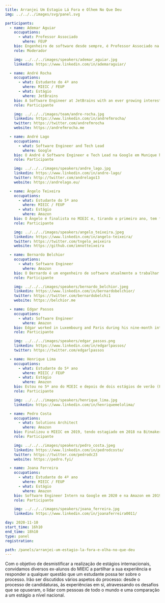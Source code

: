 ```yaml
---
title: Arranjei Um Estagio Lá Fora e Olhem No Que Deu
img: ../../../images/svg/panel.svg

participants:
  - name: Ademar Aguiar
    occupations:
      - what: Professor Associado
        where: FEUP
    bio: Engenheiro de software desde sempre, é Professor Associado na Faculdade de Engenharia da Universidade do Porto, coordenador de centro e investigador no INESCTEC, pragmático, realiza diversas actividades relacionadas com software, desde investigação e conceptualização de produtos, a programação e iniciativas empresariais, tentando sempre sustentar o seu conhecimento em experiência adquirida em projectos reais e de impacto relevante. Tem como especiais áreas de interesse o design e implementação de sistemas de software de elevada complexidade usando métodos ágeis (XP, Scrum) e ambientes colaborativos. Co-autor do livro "A Scrum Book The Spirit of the Game".  Foi responsável pela implementação de projectos inovadores, pessoais e contratados, entre os quais, os mais recentes incidem nas áreas de educação com novos media digitais, distribuição de ajuda humanitária e ferramentas de email para gestão de informação e produtividade pessoal.
    role: Moderador

    img: ../../../images/speakers/ademar_aguiar.jpg
    linkedin: https://www.linkedin.com/in/ademaraguiar/

  - name: André Rocha
    occupations:
      - what: Estudante do 4º ano
        where: MIEIC / FEUP
      - what: Estágio
        where: JetBrains
    bio: A Software Engineer at JetBrains with an ever growing interest in Data Engineering and Developer Tooling. Using my free time to further develop what I love the most, as well as learn new and interesting skills. Currently, developing tooling for the integration of Google's Build System, Bazel, in the IntelliJ platform, through the Build Server Protocol, an extension of the Language Server Protocol, for agnostic communication of relevant information to display in an IDE.
    role: Participante

    img: ../../../images/team/andre-rocha.jpg
    linkedin: https://www.linkedin.com/in/andrefmrocha/
    twitter: https://twitter.com/andrefmrocha
    website: https://andrefmrocha.me

  - name: André Lago
    occupations:
      - what: Software Engineer and Tech Lead
        where: Google
    bio: O André é Software Engineer e Tech Lead na Google em Munique há 2 anos. Ainda durante o curso realizou dois estágios de verão, e desde que terminou o curso que trabalha em privacidade na Google, desenvolvindo vários produtos com milhões de utilizadores diários e liderando o desenvolvimento de novos produtos e funcionalidades. Para além do trabalho de curso, o André sempre teve outras paixões e projetos pessoais como um assistente de voz para interagir com dispositivos inteligentes em casa. Para além de tecnologia, o André é um grande fã de música, basquetebol e surf!
    role: Participante

    img: ../../../images/speakers/andre_lago.jpg
    linkedin: https://www.linkedin.com/in/andre-lago/
    twitter: http://twitter.com/andrelago13
    website: https://andrelago.eu/

  - name: Ângelo Teixeira
    occupations:
      - what: Estudante do 5º ano
        where: MIEIC / FEUP
      - what: Estágio
        where: Amazon
    bio: O Ângelo é finalista no MIEIC e, tirando o primeiro ano, tem feito estágios de verão entre os anos letivos (quem precisa de férias, anyway?). Primeiro na BLIP, e depois dois na Amazon, em Madrid. A sua área de eleição é o Desenvolvimento Web "Full Stack", com tudo o que isso engloba, desde APIs back-end, bases de dados... À experiencia mais visivel, com foco em UX. Recentemente, os estágios permitiram-lhe experienciar o desenvolvimento em grande escala, com impacto global, com todas as implicações associadas a tal, o que lhe permitiu expandir o conhecimento e aprender ainda mais.
    role: Participante

    img: ../../../images/speakers/angelo_teixeira.jpeg
    linkedin: https://www.linkedin.com/in/angelo-teixeira/
    twitter: https://twitter.com/tngelo_aeixeira
    website: https://github.com/imnotteixeira

  - name: Bernardo Belchior
    occupations:
      - what: Software Engineer
        where: Amazon
    bio: O Bernardo é um engenheiro de software atualmente a trabalhar na Amazon em Madrid. Estagiou numa startup em Londres no verão de 2018 e trabalhou part-time numa empresa alemã em Erasmus, tendo finalizado o Mestrado Integrado em Engenharia Informática e Computação em julho de 2019.
    role: Participante

    img: ../../../images/speakers/bernardo_belchior.jpeg
    linkedin: https://www.linkedin.com/in/bernardobelchior/
    twitter: https://twitter.com/bernardobelchi1
    website: https://belchior.me

  - name: Edgar Passos
    occupations:
      - what: Software Engineer
        where: Amazon
    bio: Edgar worked in Luxembourg and Paris during his nine-month internship at Amazon, from July of 2018 to April 2019. He completed his degree in 2020 and shortly after rejoined his internship team at Amazon where is he is (temporarily) working remotely from Portugal.
    role: Participante

    img: ../../../images/speakers/edgar_passos.png
    linkedin: https://www.linkedin.com/in/edgarlpassos/
    twitter: https://twitter.com/edgarlpassos

  - name: Henrique Lima
    occupations:
      - what: Estudante do 5º ano
        where: MIEIC / FEUP
      - what: Estágio
        where: Amazon
    bio: Estou no 5º ano do MIEIC e depois de dois estágios de verão (Fraunhofer e Talkdesk) no 2º e 3º anos do curso, tive a oportunidade de passar 3 meses a estagiar para a Amazon.
    role: Participante

    img: ../../../images/speakers/henrique_lima.jpg
    linkedin: https://www.linkedin.com/in/henriquemelolima/

  - name: Pedro Costa
    occupations:
      - what: Solutions Architect
        where: Amazon
    bio: Finalizou o MIEIC em 2019, tendo estagiado em 2018 na Bitmaker no Porto como full-stack developer e em 2019 como Solutions Architect na AWS em Madrid. Atualmente está a trabalhar como Solutions Architect para a AWS em Lisboa.
    role: Participante

    img: ../../../images/speakers/pedro_costa.jpeg
    linkedin: https://www.linkedin.com/in/pedrodcosta/
    twitter: https://twitter.com/pedrodc23
    website: https://pedro.fyi/

  - name: Joana Ferreira
    occupations:
      - what: Estudante do 4º ano
        where: MIEIC / FEUP
      - what: Estágio
        where: Amazon
    bio: Software Engineer Intern na Google em 2020 e na Amazon em 2019. O Sigarra diz que estou no 4º ano, mas tenho um semestre inteiro do 3º em atraso e só estou inscrita a uma cadeira do 4º, por isso isto é debatível.
    role: Participante

    img: ../../../images/speakers/joana_ferreira.jpg
    linkedin: https://www.linkedin.com/in/joanaferreira0011/

day: 2020-11-10
start_time: 16h10
end_time: 18h10
type: panel
registration:

path: /panels/arranjei-um-estagio-la-fora-e-olha-no-que-deu
---
```


Com o objetivo de desmistificar a realização de estágios internacionais, convidamos diversos ex-alunos do MIEIC a partilhar a sua experiência e responder a qualquer questão que um estudante possa ter sobre o processo. Irão ser discutidos vários aspetos do processo: desde o processo de candidaturas, às experiências em si, atravessando os desafios que se opuseram, o lidar com pessoas de todo o mundo e uma comparação a um estágio a nível nacional.
